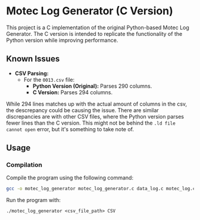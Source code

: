 # Motec Log Generator (C Version)

This project is a C implementation of the original Python-based Motec Log Generator. The C version is intended to replicate the functionality of the Python version while improving performance.

## Known Issues
- **CSV Parsing:**
  - For the `0013.csv` file:
    - **Python Version (Original):** Parses 290 columns.
    - **C Version:** Parses 294 columns.

While 294 lines matches up with the actual amount of columns in the csv, the descrepancy could be causing the issue. There are similar discrepancies are  with other CSV files, where the Python version parses fewer lines than the C version. This might not be behind the `.ld file cannot open` error, but it's something to take note of.
    
## Usage

### Compilation
Compile the program using the following command:
```bash
gcc -o motec_log_generator motec_log_generator.c data_log.c motec_log.c ldparser.c -lm 
```

Run the program with:
```
./motec_log_generator <csv_file_path> CSV
```
